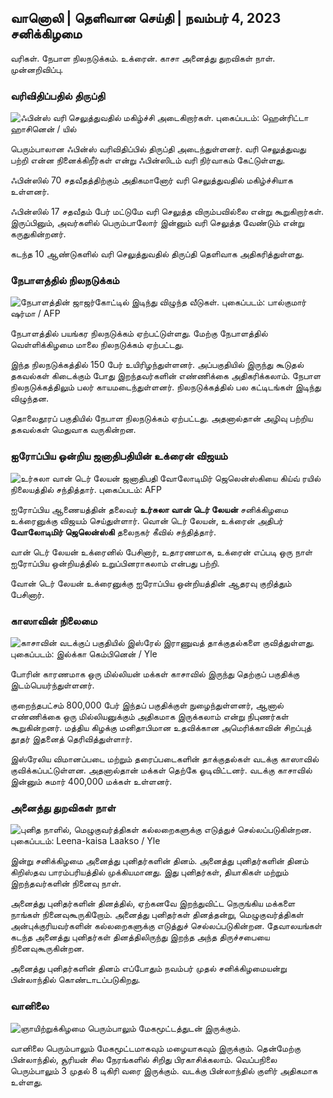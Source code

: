 ## வானொலி \| தெளிவான செய்தி \| நவம்பர் 4, 2023 சனிக்கிழமை

வரிகள். நேபாள நிலநடுக்கம். உக்ரைன். காசா அனைத்து துறவிகள் நாள். முன்னறிவிப்பு.

### வரிவிதிப்பதில் திருப்தி

![ஃபின்ஸ் வரி செலுத்துவதில் மகிழ்ச்சி அடைகிறார்கள். புகைப்படம்: ஹென்ரிட்டா ஹாசினென் / யில்](https://images.cdn.yle.fi/image/upload/c_crop,h_3061,w_5443,x_0,y_226/ar_1.77777777777777777,c_fill.10/hp_10q_auto:eco/f_auto/fl_lossy/v1692510416/39-115736664dc9b0569c81)

பெரும்பாலான ஃபின்ஸ் வரிவிதிப்பில் திருப்தி அடைந்துள்ளனர். வரி செலுத்துவது பற்றி என்ன நினைக்கிறீர்கள் என்று ஃபின்ஸிடம் வரி நிர்வாகம் கேட்டுள்ளது.

ஃபின்ஸில் 70 சதவீதத்திற்கும் அதிகமானோர் வரி செலுத்துவதில் மகிழ்ச்சியாக உள்ளனர்.

ஃபின்ஸில் 17 சதவீதம் பேர் மட்டுமே வரி செலுத்த விரும்பவில்லை என்று கூறுகிறார்கள். இருப்பினும், அவர்களில் பெரும்பாலோர் இன்னும் வரி செலுத்த வேண்டும் என்று கருதுகின்றனர்.

கடந்த 10 ஆண்டுகளில் வரி செலுத்துவதில் திருப்தி தெளிவாக அதிகரித்துள்ளது.

### நேபாளத்தில் நிலநடுக்கம்

![நேபாளத்தின் ஜாஜர்கோட்டில் இடிந்து விழுந்த வீடுகள். புகைப்படம்: பால்குமார் ஷர்மா / AFP](https://images.cdn.yle.fi/image/upload/c_crop,h_1350,w_2400,x_0,y_51/ar_1.77777777777777777,c_fill,g_fill,g_faces/hd_105q_auto:eco/f_auto/fl_lossy/v1699091137/39-1195827654612690580a)

நேபாளத்தில் பயங்கர நிலநடுக்கம் ஏற்பட்டுள்ளது. மேற்கு நேபாளத்தில் வெள்ளிக்கிழமை மாலை நிலநடுக்கம் ஏற்பட்டது.

இந்த நிலநடுக்கத்தில் 150 பேர் உயிரிழந்துள்ளனர். அப்பகுதியில் இருந்து கூடுதல் தகவல்கள் கிடைக்கும் போது இறந்தவர்களின் எண்ணிக்கை அதிகரிக்கலாம். நேபாள நிலநடுக்கத்திலும் பலர் காயமடைந்துள்ளனர். நிலநடுக்கத்தில் பல கட்டிடங்கள் இடிந்து விழுந்தன.

தொலைதூரப் பகுதியில் நேபாள நிலநடுக்கம் ஏற்பட்டது. அதனால்தான் அழிவு பற்றிய தகவல்கள் மெதுவாக வருகின்றன.

### ஐரோப்பிய ஒன்றிய ஜனாதிபதியின் உக்ரைன் விஜயம்

![உர்சுலா வான் டெர் லேயன் ஜனாதிபதி வோலோடிமிர் ஜெலென்ஸ்கியை கிய்வ் ரயில் நிலையத்தில் சந்தித்தார். புகைப்படம்: AFP](https://images.cdn.yle.fi/image/upload/c_crop,h_1687,w_3000,x_0,y_305/ar_1.777777777777777,c_fill,g_faces,h12670,wd_1670/f_auto/fl_lossy/v1699098434/39-119583265462e51258c1)

ஐரோப்பிய ஆணையத்தின் தலைவர் **உர்சுலா வான் டெர் லேயன்** சனிக்கிழமை உக்ரைனுக்கு விஜயம் செய்துள்ளார். வொன் டெர் லேயன், உக்ரைன் அதிபர் **வோலோடிமிர் ஜெலென்ஸ்கி** தலைநகர் கீவில் சந்தித்தார்.

வான் டெர் லேயன் உக்ரைனில் பேசினார், உதாரணமாக, உக்ரைன் எப்படி ஒரு நாள் ஐரோப்பிய ஒன்றியத்தில் உறுப்பினராகலாம் என்பது பற்றி.

வோன் டெர் லேயன் உக்ரைனுக்கு ஐரோப்பிய ஒன்றியத்தின் ஆதரவு குறித்தும் பேசினார்.

### காஸாவின் நிலைமை

![காசாவின் வடக்குப் பகுதியில் இஸ்ரேல் இராணுவத் தாக்குதல்களை குவித்துள்ளது. புகைப்படம்: இல்க்கா கெம்பினென் / Yle](https://images.cdn.yle.fi/image/upload/c_crop,h_1121,w_1994,x_5,y_0/ar_1.777777777777777777,c_fill,g_fill,g_faces.2705,hp_0q_auto:eco/f_auto/fl_lossy/v1699023208/39-1195711654506b2bc2d4)

போரின் காரணமாக ஒரு மில்லியன் மக்கள் காசாவில் இருந்து தெற்குப் பகுதிக்கு இடம்பெயர்ந்துள்ளனர்.

குறைந்தபட்சம் 800,000 பேர் இந்தப் பகுதிக்குள் நுழைந்துள்ளனர், ஆனால் எண்ணிக்கை ஒரு மில்லியனுக்கும் அதிகமாக இருக்கலாம் என்று நிபுணர்கள் கூறுகின்றனர். மத்திய கிழக்கு மனிதாபிமான உதவிக்கான அமெரிக்காவின் சிறப்புத் தூதர் இதனைத் தெரிவித்துள்ளார்.

இஸ்ரேலிய விமானப்படை மற்றும் தரைப்படைகளின் தாக்குதல்கள் வடக்கு காஸாவில் குவிக்கப்பட்டுள்ளன. அதனால்தான் மக்கள் தெற்கே ஓடிவிட்டனர். வடக்கு காசாவில் இன்னும் சுமார் 400,000 மக்கள் உள்ளனர்.

### அனைத்து துறவிகள் நாள்

![புனித நாளில், மெழுகுவர்த்திகள் கல்லறைகளுக்கு எடுத்துச் செல்லப்படுகின்றன. புகைப்படம்: Leena-kaisa Laakso / Yle](https://images.cdn.yle.fi/image/upload/c_crop,h_2268,w_4032,x_0,y_435/ar_1.77777777777777777,c_fill,g_face50,h_6700/q_auto:eco/f_auto/fl_lossy/v1699101771/39-119586665463c1d71d1c)

இன்று சனிக்கிழமை அனைத்து புனிதர்களின் தினம். அனைத்து புனிதர்களின் தினம் கிறிஸ்தவ பாரம்பரியத்தில் முக்கியமானது. இது புனிதர்கள், தியாகிகள் மற்றும் இறந்தவர்களின் நினைவு நாள்.

அனைத்து புனிதர்களின் தினத்தில், ஏற்கனவே இறந்துவிட்ட நெருங்கிய மக்களை நாங்கள் நினைவுகூருகிறோம். அனைத்து புனிதர்கள் தினத்தன்று, மெழுகுவர்த்திகள் அன்புக்குரியவர்களின் கல்லறைகளுக்கு எடுத்துச் செல்லப்படுகின்றன. தேவாலயங்கள் கடந்த அனைத்து புனிதர்கள் தினத்திலிருந்து இறந்த அந்த திருச்சபையை நினைவுகூருகின்றன.

அனைத்து புனிதர்களின் தினம் எப்போதும் நவம்பர் முதல் சனிக்கிழமையன்று பின்லாந்தில் கொண்டாடப்படுகிறது.

### வானிலை

![ஞாயிற்றுக்கிழமை பெரும்பாலும் மேகமூட்டத்துடன் இருக்கும்.](https://images.cdn.yle.fi/image/upload/c_crop,h_1080,w_1919,x_0,y_0/ar_1.77777777777777777,c_fill,g_faces/wh_170,wh_610/q_auto:eco/f_auto/fl_lossy/v1699111715/39-1195891654662ff4432c)

வானிலை பெரும்பாலும் மேகமூட்டமாகவும் மழையாகவும் இருக்கும். தென்மேற்கு பின்லாந்தில், சூரியன் சில நேரங்களில் சிறிது பிரகாசிக்கலாம். வெப்பநிலை பெரும்பாலும் 3 முதல் 8 டிகிரி வரை இருக்கும். வடக்கு பின்லாந்தில் குளிர் அதிகமாக உள்ளது.